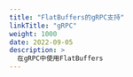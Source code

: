 ```yaml
---
title: "FlatBuffers的gRPC支持"
linkTitle: "gRPC"
weight: 1000
date: 2022-09-05
description: >
  在gRPC中使用FlatBuffers
---
```








